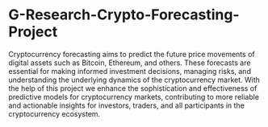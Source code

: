 # G-Research-Crypto-Forecasting-Project
Cryptocurrency forecasting aims to predict the future price movements of digital assets such
as Bitcoin, Ethereum, and others. These forecasts are essential for making informed
investment decisions, managing risks, and understanding the underlying dynamics of the
cryptocurrency market.
With the help of this project we enhance the sophistication and effectiveness of predictive models for cryptocurrency markets, contributing to more reliable and actionable insights for investors, traders, and all participants in the cryptocurrency ecosystem.

